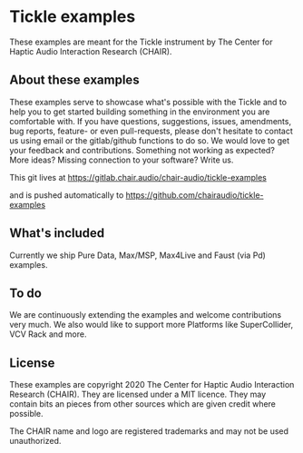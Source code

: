 # Tickle examples

These examples are meant for the Tickle instrument by The Center for Haptic Audio Interaction Research (CHAIR).


## About these examples

These examples serve to showcase what's possible with the Tickle and to help you to get started building something in the environment you are comfortable with.
If you have questions, suggestions, issues, amendments, bug reports, feature- or even pull-requests, please don't hesitate to contact us using email or the gitlab/github functions to do so. We would love to get your feedback and contributions. Something not working as expected? More ideas? Missing connection to your software? Write us.

This git lives at
https://gitlab.chair.audio/chair-audio/tickle-examples

and is pushed automatically to 
https://github.com/chairaudio/tickle-examples


## What's included

Currently we ship Pure Data, Max/MSP, Max4Live and Faust (via Pd) examples.


## To do

We are continuously extending the examples and welcome contributions very much. We also would like to support more Platforms like SuperCollider, VCV Rack and more. 


## License

These examples are copyright 2020 The Center for Haptic Audio Interaction Research (CHAIR).
They are licensed under a MIT licence. They may contain bits an pieces from other sources which are given credit where possible.

The CHAIR name and logo are registered trademarks and may not be used unauthorized.
